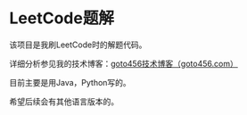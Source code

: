 # LeetCode题解

该项目是我刷LeetCode时的解题代码。   

详细分析参见我的技术博客：[goto456技术博客（goto456.com）](http://goto456.com/)

目前主要是用Java，Python写的。

希望后续会有其他语言版本的。
